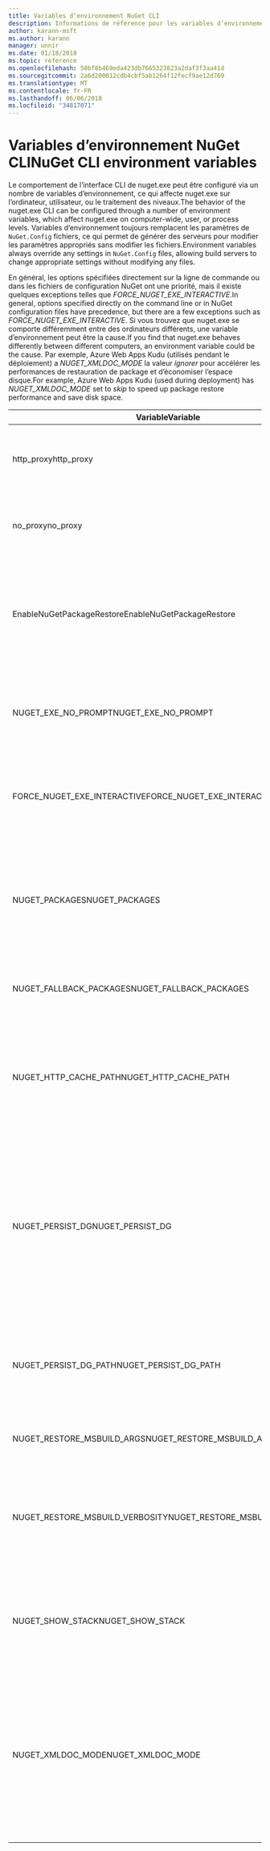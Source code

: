 ```yaml
---
title: Variables d’environnement NuGet CLI
description: Informations de référence pour les variables d’environnement nuget.exe
author: karann-msft
ms.author: karann
manager: unnir
ms.date: 01/18/2018
ms.topic: reference
ms.openlocfilehash: 50bf8b469eda423db7665323823a2daf3f3aa41d
ms.sourcegitcommit: 2a6d200012cdb4cbf5ab1264f12fecf9ae12d769
ms.translationtype: MT
ms.contentlocale: fr-FR
ms.lasthandoff: 06/06/2018
ms.locfileid: "34817071"
---
```

# <a name="nuget-cli-environment-variables"></a><span data-ttu-id="8b7a8-103">Variables d’environnement NuGet CLI</span><span class="sxs-lookup"><span data-stu-id="8b7a8-103">NuGet CLI environment variables</span></span>

<span data-ttu-id="8b7a8-104">Le comportement de l’interface CLI de nuget.exe peut être configuré via un nombre de variables d’environnement, ce qui affecte nuget.exe sur l’ordinateur, utilisateur, ou le traitement des niveaux.</span><span class="sxs-lookup"><span data-stu-id="8b7a8-104">The behavior of the nuget.exe CLI can be configured through a number of environment variables, which affect nuget.exe on computer-wide, user, or process levels.</span></span> <span data-ttu-id="8b7a8-105">Variables d’environnement toujours remplacent les paramètres de `NuGet.Config` fichiers, ce qui permet de générer des serveurs pour modifier les paramètres appropriés sans modifier les fichiers.</span><span class="sxs-lookup"><span data-stu-id="8b7a8-105">Environment variables always override any settings in `NuGet.Config` files, allowing build servers to change appropriate settings without modifying any files.</span></span>

<span data-ttu-id="8b7a8-106">En général, les options spécifiées directement sur la ligne de commande ou dans les fichiers de configuration NuGet ont une priorité, mais il existe quelques exceptions telles que *FORCE_NUGET_EXE_INTERACTIVE*.</span><span class="sxs-lookup"><span data-stu-id="8b7a8-106">In general, options specified directly on the command line or in NuGet configuration files have precedence, but there are a few exceptions such as *FORCE_NUGET_EXE_INTERACTIVE*.</span></span> <span data-ttu-id="8b7a8-107">Si vous trouvez que nuget.exe se comporte différemment entre des ordinateurs différents, une variable d’environnement peut être la cause.</span><span class="sxs-lookup"><span data-stu-id="8b7a8-107">If you find that nuget.exe behaves differently between different computers, an environment variable could be the cause.</span></span> <span data-ttu-id="8b7a8-108">Par exemple, Azure Web Apps Kudu (utilisés pendant le déploiement) a *NUGET_XMLDOC_MODE* la valeur *ignorer* pour accélérer les performances de restauration de package et d’économiser l’espace disque.</span><span class="sxs-lookup"><span data-stu-id="8b7a8-108">For example, Azure Web Apps Kudu (used during deployment) has *NUGET_XMLDOC_MODE* set to *skip* to speed up package restore performance and save disk space.</span></span>

| <span data-ttu-id="8b7a8-109">Variable</span><span class="sxs-lookup"><span data-stu-id="8b7a8-109">Variable</span></span> | <span data-ttu-id="8b7a8-110">Description</span><span class="sxs-lookup"><span data-stu-id="8b7a8-110">Description</span></span> | <span data-ttu-id="8b7a8-111">Notes</span><span class="sxs-lookup"><span data-stu-id="8b7a8-111">Remarks</span></span> |
| --- | --- | --- |
| <span data-ttu-id="8b7a8-112">http_proxy</span><span class="sxs-lookup"><span data-stu-id="8b7a8-112">http_proxy</span></span> | <span data-ttu-id="8b7a8-113">Serveur proxy HTTP utilisé pour les opérations de NuGet HTTP.</span><span class="sxs-lookup"><span data-stu-id="8b7a8-113">Http proxy used for NuGet HTTP operations.</span></span> | <span data-ttu-id="8b7a8-114">Cela serait spécifiée en tant que `http://<username>:<password>@proxy.com`.</span><span class="sxs-lookup"><span data-stu-id="8b7a8-114">This would be specified as `http://<username>:<password>@proxy.com`.</span></span> |
| <span data-ttu-id="8b7a8-115">no_proxy</span><span class="sxs-lookup"><span data-stu-id="8b7a8-115">no_proxy</span></span> | <span data-ttu-id="8b7a8-116">Configure les domaines de contourner l’utilisation de proxy.</span><span class="sxs-lookup"><span data-stu-id="8b7a8-116">Configures domains to bypass from using proxy.</span></span> | <span data-ttu-id="8b7a8-117">Spécifié en tant que domaines séparés par des virgules (,).</span><span class="sxs-lookup"><span data-stu-id="8b7a8-117">Specified as domains separated by comma (,).</span></span> |
| <span data-ttu-id="8b7a8-118">EnableNuGetPackageRestore</span><span class="sxs-lookup"><span data-stu-id="8b7a8-118">EnableNuGetPackageRestore</span></span> | <span data-ttu-id="8b7a8-119">Indicateur signalant si NuGet doit implicitement donner leur consentement si requis par le package lors de la restauration.</span><span class="sxs-lookup"><span data-stu-id="8b7a8-119">Flag for if NuGet should implicitly grant consent if that's required by package on restore.</span></span> | <span data-ttu-id="8b7a8-120">Indicateur spécifié est traité comme *true* ou *1*, toute autre valeur traitée en tant qu’indicateur pas définie.</span><span class="sxs-lookup"><span data-stu-id="8b7a8-120">Specified flag is treated as *true* or *1*, any other value treated as flag not set.</span></span> |
| <span data-ttu-id="8b7a8-121">NUGET_EXE_NO_PROMPT</span><span class="sxs-lookup"><span data-stu-id="8b7a8-121">NUGET_EXE_NO_PROMPT</span></span> | <span data-ttu-id="8b7a8-122">Empêche le fichier exe pour demander des informations d’identification.</span><span class="sxs-lookup"><span data-stu-id="8b7a8-122">Prevents the exe for prompting for credentials.</span></span> | <span data-ttu-id="8b7a8-123">Toute valeur sauf une chaîne null ou vide est considérée comme cela indicateur ensemble/true.</span><span class="sxs-lookup"><span data-stu-id="8b7a8-123">Any value except null or empty string will be treated as this flag set/true.</span></span> |
| <span data-ttu-id="8b7a8-124">FORCE_NUGET_EXE_INTERACTIVE</span><span class="sxs-lookup"><span data-stu-id="8b7a8-124">FORCE_NUGET_EXE_INTERACTIVE</span></span> | <span data-ttu-id="8b7a8-125">Variable d’environnement global pour forcer le mode interactif.</span><span class="sxs-lookup"><span data-stu-id="8b7a8-125">Global environment variable to force interactive mode.</span></span> | <span data-ttu-id="8b7a8-126">Toute valeur sauf une chaîne null ou vide est considérée comme cela indicateur ensemble/true.</span><span class="sxs-lookup"><span data-stu-id="8b7a8-126">Any value except null or empty string will be treated as this flag set/true.</span></span> |
| <span data-ttu-id="8b7a8-127">NUGET_PACKAGES</span><span class="sxs-lookup"><span data-stu-id="8b7a8-127">NUGET_PACKAGES</span></span> | <span data-ttu-id="8b7a8-128">Chemin d’accès à utiliser pour le *global-packages* dossier comme décrit dans [gestion des packages globaux et des dossiers cache](../consume-packages/managing-the-global-packages-and-cache-folders.md).</span><span class="sxs-lookup"><span data-stu-id="8b7a8-128">Path to use for the *global-packages* folder as described on [Managing the global packages and cache folders](../consume-packages/managing-the-global-packages-and-cache-folders.md).</span></span> | <span data-ttu-id="8b7a8-129">Spécifié comme chemin d’accès absolu.</span><span class="sxs-lookup"><span data-stu-id="8b7a8-129">Specified as absolute path.</span></span> |
| <span data-ttu-id="8b7a8-130">NUGET_FALLBACK_PACKAGES</span><span class="sxs-lookup"><span data-stu-id="8b7a8-130">NUGET_FALLBACK_PACKAGES</span></span> | <span data-ttu-id="8b7a8-131">Dossiers de packages de secours global.</span><span class="sxs-lookup"><span data-stu-id="8b7a8-131">Global fallback packages folders.</span></span> | <span data-ttu-id="8b7a8-132">Chemins d’accès du dossier absolu séparés par un point-virgule ( ;).</span><span class="sxs-lookup"><span data-stu-id="8b7a8-132">Absolute folder paths separated by semicolon (;).</span></span> |
| <span data-ttu-id="8b7a8-133">NUGET_HTTP_CACHE_PATH</span><span class="sxs-lookup"><span data-stu-id="8b7a8-133">NUGET_HTTP_CACHE_PATH</span></span> | <span data-ttu-id="8b7a8-134">Chemin d’accès à utiliser pour le *du cache http* dossier comme décrit dans [gestion des packages globaux et des dossiers cache](../consume-packages/managing-the-global-packages-and-cache-folders.md).</span><span class="sxs-lookup"><span data-stu-id="8b7a8-134">Path to use for the *http-cache* folder as described on [Managing the global packages and cache folders](../consume-packages/managing-the-global-packages-and-cache-folders.md).</span></span> | <span data-ttu-id="8b7a8-135">Spécifié comme chemin d’accès absolu.</span><span class="sxs-lookup"><span data-stu-id="8b7a8-135">Specified as absolute path.</span></span> |
| <span data-ttu-id="8b7a8-136">NUGET_PERSIST_DG</span><span class="sxs-lookup"><span data-stu-id="8b7a8-136">NUGET_PERSIST_DG</span></span> | <span data-ttu-id="8b7a8-137">Indicateur précisant si les fichiers de groupe de distribution (les données collectées à partir de MSBuild) doivent être persistante.</span><span class="sxs-lookup"><span data-stu-id="8b7a8-137">Flag indicating if dg files (data collected from MSBuild) should be persisted.</span></span> | <span data-ttu-id="8b7a8-138">Spécifié en tant que *true* ou *false* (par défaut), si la valeur pas NUGET_PERSIST_DG_PATH sera stocké dans le répertoire temporaire (dossier NuGetScratch dans le répertoire temp environnement actuel).</span><span class="sxs-lookup"><span data-stu-id="8b7a8-138">Specified as *true* or *false* (default), if NUGET_PERSIST_DG_PATH not set will be stored to temporary directory (NuGetScratch folder in current environment temp directory).</span></span> |
| <span data-ttu-id="8b7a8-139">NUGET_PERSIST_DG_PATH</span><span class="sxs-lookup"><span data-stu-id="8b7a8-139">NUGET_PERSIST_DG_PATH</span></span> | <span data-ttu-id="8b7a8-140">Chemin d’accès pour conserver les fichiers de groupe de distribution.</span><span class="sxs-lookup"><span data-stu-id="8b7a8-140">Path to persist dg files.</span></span> | <span data-ttu-id="8b7a8-141">Spécifié en tant que chemin d’accès absolu, cette option est utilisée uniquement lorsque *NUGET_PERSIST_DG* est définie sur true.</span><span class="sxs-lookup"><span data-stu-id="8b7a8-141">Specified as absolute path, this option is only used when *NUGET_PERSIST_DG* is set to true.</span></span> |
| <span data-ttu-id="8b7a8-142">NUGET_RESTORE_MSBUILD_ARGS</span><span class="sxs-lookup"><span data-stu-id="8b7a8-142">NUGET_RESTORE_MSBUILD_ARGS</span></span> | <span data-ttu-id="8b7a8-143">Définit les autres arguments MSBuild.</span><span class="sxs-lookup"><span data-stu-id="8b7a8-143">Sets additional MSBuild arguments.</span></span> | |
| <span data-ttu-id="8b7a8-144">NUGET_RESTORE_MSBUILD_VERBOSITY</span><span class="sxs-lookup"><span data-stu-id="8b7a8-144">NUGET_RESTORE_MSBUILD_VERBOSITY</span></span> | <span data-ttu-id="8b7a8-145">Définit le niveau de détail du journal MSBuild.</span><span class="sxs-lookup"><span data-stu-id="8b7a8-145">Sets the MSBuild log verbosity.</span></span> | <span data-ttu-id="8b7a8-146">Valeur par défaut est *silencieux* (« / v : q »).</span><span class="sxs-lookup"><span data-stu-id="8b7a8-146">Default is *quiet* ("/v:q").</span></span> <span data-ttu-id="8b7a8-147">Les valeurs possibles *q [uiet]*, *m [inimal]*, *n [ormal]*, *d [etailed]*, et *diag [nostic]*.</span><span class="sxs-lookup"><span data-stu-id="8b7a8-147">Possible values *q[uiet]*, *m[inimal]*, *n[ormal]*, *d[etailed]*, and *diag[nostic]*.</span></span> |
| <span data-ttu-id="8b7a8-148">NUGET_SHOW_STACK</span><span class="sxs-lookup"><span data-stu-id="8b7a8-148">NUGET_SHOW_STACK</span></span> | <span data-ttu-id="8b7a8-149">Détermine si l’exception complète (y compris la trace de la pile) doit être affichée à l’utilisateur.</span><span class="sxs-lookup"><span data-stu-id="8b7a8-149">Determines whether the full exception (including stack trace) should be displayed to the user.</span></span> | <span data-ttu-id="8b7a8-150">Spécifié en tant que *true* ou *false* (par défaut).</span><span class="sxs-lookup"><span data-stu-id="8b7a8-150">Specified as *true* or *false* (default).</span></span> |
| <span data-ttu-id="8b7a8-151">NUGET_XMLDOC_MODE</span><span class="sxs-lookup"><span data-stu-id="8b7a8-151">NUGET_XMLDOC_MODE</span></span> | <span data-ttu-id="8b7a8-152">Détermine comment l’extraction de fichier de documentation XML assemblys doit être gérée.</span><span class="sxs-lookup"><span data-stu-id="8b7a8-152">Determines how assemblies XML documentation file extraction should be handled.</span></span> | <span data-ttu-id="8b7a8-153">Modes pris en charge sont *ignorer* (ne pas extraire les fichiers de documentation XML), *compresser* (stocker les fichiers de document XML en tant qu’une archive zip) ou *aucun* (par défaut, traiter les fichiers de document XML comme normal fichiers).</span><span class="sxs-lookup"><span data-stu-id="8b7a8-153">Supported modes are *skip* (do not extract XML documentation files), *compress* (store XML doc files as a zip archive) or *none* (default, treat XML doc files as regular files).</span></span> |
